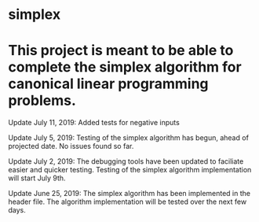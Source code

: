 # simplex
# This project is meant to be able to complete the simplex algorithm for canonical linear programming problems.

Update July 11, 2019: Added tests for negative inputs

Update July 5, 2019: Testing of the simplex algorithm has begun, ahead of projected date. No issues found so far.

Update July 2, 2019: The debugging tools have been updated to faciliate easier and quicker testing. Testing of the simplex algorithm implementation will start July 9th.

Update June 25, 2019: The simplex algorithm has been implemented in the header file. The algorithm implementation will be tested over the next few days.
